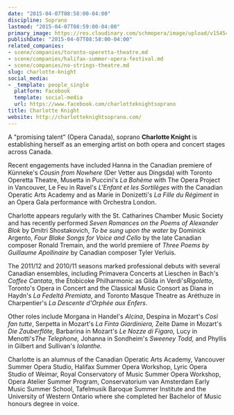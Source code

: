 ```yaml
---
date: "2015-04-07T08:58:00-04:00"
discipline: Soprano
lastmod: "2015-04-07T08:59:00-04:00"
primary_image: https://res.cloudinary.com/schmopera/image/upload/v1545409169/media/webhook-uploads/1428411552037/CharlotteKnight.jpg.jpg
publishDate: "2015-04-07T08:58:00-04:00"
related_companies:
- scene/companies/toronto-operetta-theatre.md
- scene/companies/halifax-summer-opera-festival.md
- scene/companies/no-strings-theatre.md
slug: charlotte-knight
social_media:
- _template: people_single
  platform: Facebook
  template: social-media
  url: https://www.facebook.com/charlotteknightsoprano
title: Charlotte Knight
website: http://charlotteknightsoprano.com/
---
```


<p>
	A "promising talent" (Opera Canada), soprano <strong>Charlotte Knight</strong> is establishing herself as an emerging artist on both opera and concert stages across Canada.
</p>
<p>
	Recent engagements have included Hanna in the Canadian premiere of Künneke's <em>Cousin from Nowhere </em>(Der Vetter aus Dingsda) with Toronto Operetta Theatre, Musetta in Puccini's <em>La Bohème </em>with The Opera Project in Vancouver, Le Feu in Ravel's <i>L'Enfant et les </i><i>Sortilèges </i>with the Canadian Operatic Arts Academy and as Marie in Donizetti's <i>La Fille du R</i><i>é</i><i>giment</i> in an Opera Gala performance with Orchestra London.
</p>
<p>
	Charlotte appears regularly with the St. Catharines Chamber Music Society and has recently performed <em>Seven Romances on the Poems of Alexander Blok </em>by Dmitri Shostakovich, <i>To be sung upon the water </i>by Dominick Argento, <i>Four Blake Songs for Voice and Cello </i>by the late Canadian composer Ronald Tremain, and the world premiere of <i>Three Poems by Guillaume Apollinaire </i>by Canadian composer Tyler Verluis.
</p>
<p>
	The 2011/12 and 2010/11 seasons marked professional debuts with several Canadian ensembles, including Primavera Concerts at Lieschen in Bach's<em> Coffee Cantata</em>, the Etobicoke Philharmonic as Gilda in Verdi's<em>Rigoletto</em>, Toronto's Opera in Concert and the Classical Music Consort as Diana in Haydn's <em>La Fedeltá Premiata</em>, and Toronto Masque Theatre as Aréthuze in Charpentier's <em>La Descente d'Orphée aux Enfers</em>.
</p>
<p>
	Other roles include Morgana<em> </em>in Handel's <em>Alcina</em>, Despina in Mozart's <em>Così fan tutte</em>, Serpetta in Mozart's <em>La Finta Giardiniera, </em>Zeite Dame in Mozart's <em>Die Zauberflöte, </em>Barbarina in Mozart's <em>Le Nozze di Figaro</em><em>, </em>Lucy in Menotti's<em>The Telephone, </em>Johanna in Sondheim's <em>Sweeney Todd</em><em>, </em>and Phyllis in Gilbert and Sullivan's <em>Iolanthe</em><em>.</em>
</p>
<p>
	Charlotte is an alumnus of the Canadian Operatic Arts Academy, Vancouver Summer Opera Studio, Halifax Summer Opera Workshop, Lyric Opera Studio of Weimar, Royal Conservatory of Music Summer Opera Workshop, Opera Atelier Summer Program, Conservatorium van Amsterdam Early Music Summer School, Tafelmusik Baroque Summer Institute and the University of Western Ontario where she completed her Bachelor of Music honours degree in voice.
</p>
